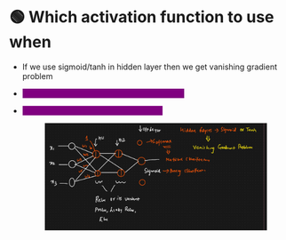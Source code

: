# 🟢 Which activation function to use when



* If we use sigmoid/tanh in hidden layer then we get vanishing gradient problem
* <mark style="color:purple;background-color:purple;">**We use relu and its variants in hidden layer**</mark>
*   <mark style="color:purple;background-color:purple;">**In output we use sigmoid OR softmax**</mark>

    <figure><img src=".gitbook/assets/image (4) (1).png" alt=""><figcaption></figcaption></figure>
